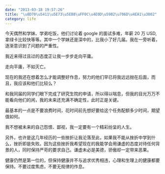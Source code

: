 ```yaml
---
date: "2013-03-18 19:57:26"
title: "\u8D70\u5411\u5E73\u5EB8\uFF0C\u4E0D\u5982\u706D\u4EA1\u3002"
category: life
---
```


今天偶然和学妹、学弟吃饭，他们讨论着 google 的面试多难，年薪 20 万 USD, 拿绿卡比较快等等。其中一个学妹还是深中的，比我小了好几届。我在一旁听着，逐渐意识到了问题的严重性。

我近来得过且过的态度正让我一步步走向平庸。

走向平庸，不如灭亡。

现在的我还在想着怎么才能调整好作息，努力的他们早已将我远远抛在后面，而且，我应该和他们比较么？

和我同届的同学们眼下完成了研究生院的申请，所以得以喘息，但我的目光万万不能看向他们的闲，我的未来还充满不确定性，此时正是关键。

最基本的一点是不要浪费时间，花时间前先想好要给这个任务配额多少时间，期望值如何。

我不想被未来的自己怨恨、鄙视，我一定要有一个精彩纷呈的人生。

另外，也许是这几年经历的一些挫折让我沦落至此，如果我不能从挫折中学到什么，挫折即是失败。因为这些挫折我希望现在的我能学会用谦虚的态度对待任何背景的人，同时保持严苛的要求自己。谦虚未必是美德，骄傲却一定带来恶果。

健康仍然是第一位的，但保持健康并不与追求优秀相违，心理和生理上的健康都要保持。不要过度焦虑，不要无规律的作息。
